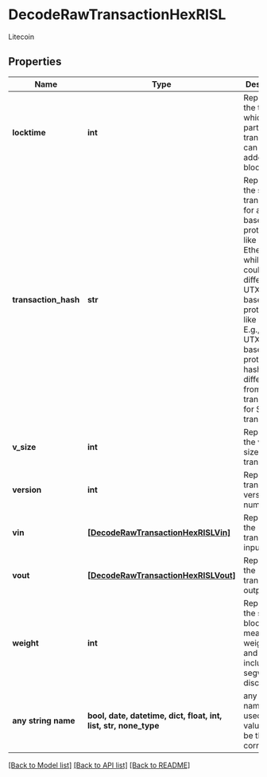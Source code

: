 # DecodeRawTransactionHexRISL

Litecoin

## Properties
Name | Type | Description | Notes
------------ | ------------- | ------------- | -------------
**locktime** | **int** | Represents the time at which a particular transaction can be added to the blockchain | 
**transaction_hash** | **str** | Represents the same as transactionId for account-based protocols like Ethereum, while it could be different in UTXO-based protocols like Bitcoin. E.g., in UTXO-based protocols hash is different from transactionId for SegWit transactions. | 
**v_size** | **int** | Represents the virtual size of this transaction. | 
**version** | **int** | Represents transaction version number. | 
**vin** | [**[DecodeRawTransactionHexRISLVin]**](DecodeRawTransactionHexRISLVin.md) | Represents the transaction inputs. | 
**vout** | [**[DecodeRawTransactionHexRISLVout]**](DecodeRawTransactionHexRISLVout.md) | Represents the transaction outputs. | 
**weight** | **int** | Represents the size of a block, measured in weight units and including the segwit discount. | [optional] 
**any string name** | **bool, date, datetime, dict, float, int, list, str, none_type** | any string name can be used but the value must be the correct type | [optional]

[[Back to Model list]](../README.md#documentation-for-models) [[Back to API list]](../README.md#documentation-for-api-endpoints) [[Back to README]](../README.md)


